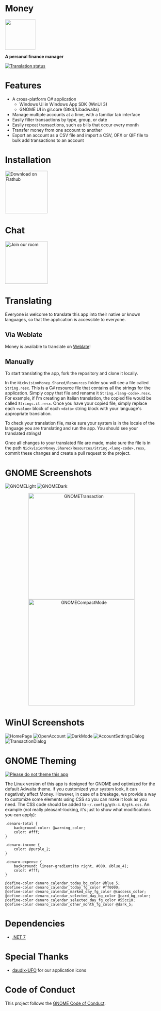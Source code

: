 # Money
<img src="NickvisionMoney.Shared/Resources/org.nickvision.money.svg" width="100" height="100"/>

 **A personal finance manager**
 
 [![Translation status](https://hosted.weblate.org/widgets/nickvision-money/-/app/svg-badge.svg)](https://hosted.weblate.org/engage/nickvision-money/)

# Features
- A cross-platform C# application
  - Windows UI in Windows App SDK (WinUI 3)
  - GNOME UI in gir.core (Gtk4/Libadwaita)
- Manage multiple accounts at a time, with a familiar tab interface
- Easily filter transactions by type, group, or date
- Easily repeat transactions, such as bills that occur every month
- Transfer money from one account to another
- Export an account as a CSV file and import a CSV, OFX or QIF file to bulk add transactions to an account

# Installation

<a href='https://flathub.org/apps/details/org.nickvision.money'><img width='140' alt='Download on Flathub' src='https://flathub.org/assets/badges/flathub-badge-en.png'/></a>

# Chat
<a href='https://matrix.to/#/#nickvision:matrix.org'><img width='140' alt='Join our room' src='https://user-images.githubusercontent.com/17648453/196094077-c896527d-af6d-4b43-a5d8-e34a00ffd8f6.png'/></a>

# Translating
Everyone is welcome to translate this app into their native or known languages, so that the application is accessible to everyone.

## Via Weblate
Money is available to translate on [Weblate](https://hosted.weblate.org/engage/nickvision-money/)!

## Manually
To start translating the app, fork the repository and clone it locally.

In the `NickvisionMoney.Shared/Resources` folder you will see a file called `String.resx`. This is a C# resource file that contains all the strings for the application. Simply copy that file and rename it `String.<lang-code>.resx`. For example, if I'm creating an Italian translation, the copied file would be called `Strings.it.resx`. Once you have your copied file, simply replace each `<value>` block of each `<data>` string block with your language's appropriate translation.

To check your translation file, make sure your system is in the locale of the language you are translating and run the app. You should see your translated strings!

Once all changes to your translated file are made, make sure the file is in the path `NickvisionMoney.Shared/Resources/String.<lang-code>.resx`, commit these changes and create a pull request to the project.

# GNOME Screenshots
![GNOMELight](NickvisionMoney.GNOME/Screenshots/OpenAccount.png)
![GNOMEDark](NickvisionMoney.GNOME/Screenshots/OpenAccountDark.png)
<p align='center'><img src='NickvisionMoney.GNOME/Screenshots/Transaction.png' alt='GNOMETransaction' width='350px'><img src='NickvisionMoney.GNOME/Screenshots/CompactMode.png' alt='GNOMECompactMode' width='350px'></p>

# WinUI Screenshots
![HomePage](NickvisionMoney.WinUI/Screenshots/HomePage.png)
![OpenAccount](NickvisionMoney.WinUI/Screenshots/OpenAccount.png)
![DarkMode](NickvisionMoney.WinUI/Screenshots/DarkMode.png)
![AccountSettingsDialog](NickvisionMoney.WinUI/Screenshots/AccountSettingsDialog.png)
![TransactionDialog](NickvisionMoney.WinUI/Screenshots/TransactionDialog.png)

# GNOME Theming

[![Please do not theme this app](https://stopthemingmy.app/badge.svg)](https://stopthemingmy.app) 

The Linux version of this app is designed for GNOME and optimized for the default Adwaita theme. If you customized your system look, it can negatively affect Money. However, in case of a breakage, we provide a way to customize some elements using CSS so you can make it look as you need. The CSS code should be added to `~/.config/gtk-4.0/gtk.css`. An example (not really pleasant-looking, it's just to show what modifications you can apply):

```
.denaro-total {
    background-color: @warning_color;
    color: #fff;
}

.denaro-income {
    color: @purple_2;
}

.denaro-expense {
    background: linear-gradient(to right, #000, @blue_4);
    color: #fff;
}

@define-color denaro_calendar_today_bg_color @blue_5;
@define-color denaro_calendar_today_fg_color #ff0000;
@define-color denaro_calendar_marked_day_fg_color @success_color;
@define-color denaro_calendar_selected_day_bg_color @card_bg_color;
@define-color denaro_calendar_selected_day_fg_color #55cc10;
@define-color denaro_calendar_other_month_fg_color @dark_5;
```

# Dependencies
- [.NET 7](https://dotnet.microsoft.com/en-us/)

# Special Thanks
- [daudix-UFO](https://github.com/daudix-UFO) for our application icons

# Code of Conduct
This project follows the [GNOME Code of Conduct](https://wiki.gnome.org/Foundation/CodeOfConduct).
